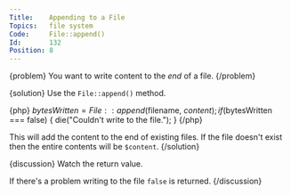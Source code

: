 ```yaml
---
Title:    Appending to a File
Topics:   file system
Code:     File::append()
Id:       132
Position: 8
---
```


{problem}
You want to write content to the _end_ of a file.
{/problem}

{solution}
Use the `File::append()` method.

{php}
$bytesWritten = File::append($filename, $content);
if ($bytesWritten === false)
{
    die("Couldn't write to the file.");
}
{/php}

This will add the content to the end of existing files. If the file doesn't exist then the entire contents will be `$content`.
{/solution}

{discussion}
Watch the return value.

If there's a problem writing to the file `false` is returned.
{/discussion}
